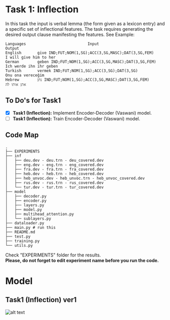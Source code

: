 # Task 1: Inflection
In this task the input is verbal lemma (the form given as a lexicon entry) and a specific set of inflectional features. The task requires generating the desired output clause manifesting the features. See Example:
```
Languages                           Input	                                Output
English       give IND;FUT;NOM(1,SG);ACC(3,SG,MASC);DAT(3,SG,FEM)       I will give him to her
German        geben IND;FUT;NOM(1,SG);ACC(3,SG,MASC);DAT(3,SG,FEM)      Ich werde ihn ihr geben
Turkish       vermek IND;FUT;NOM(1,SG);ACC(3,SG);DAT(3,SG)              Onu ona vereceğim
Hebrew        נתן IND;FUT;NOM(1,SG);ACC(3,SG,MASC);DAT(3,SG,FEM)        אתן אותו לה
```

## To Do's for Task1
- [x] **Task1 (Inflection):** Implement Encoder-Decoder (Vaswani) model.
- [ ] **Task1 (Inflection):** Train Encoder-Decoder (Vaswani) model.

## Code Map
```
.
├── EXPERIMENTS
├── inf
│   ├── deu.dev - deu.trn - deu_covered.dev
│   ├── eng.dev - eng.trn - eng_covered.dev
│   ├── fra.dev - fra.trn - fra_covered.dev
│   ├── heb.dev - heb.trn - heb_covered.dev
│   ├── heb_unvoc.dev - heb_unvoc.trn - heb_unvoc_covered.dev
│   ├── rus.dev - rus.trn - rus_covered.dev
│   └── tur.dev - tur.trn - tur_covered.dev
├── model
│   ├── decoder.py
│   ├── encoder.py
│   ├── layers.py
│   ├── model.py
│   ├── multihead_attention.py
│   └── sublayers.py
├── dataloader.py
├── main.py # run this
├── README.md
├── test.py
├── training.py
└── utils.py
```

Check "EXPERIMENTS" folder for the results.<br/>
**Please, do not forget to edit experiment name before you run the code.**

# Model
## Task1 (Inflection) ver1
![alt text](https://github.com/ecacikgoz97/competation/blob/main/figures/t1_ver1.png)

